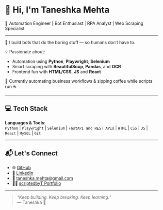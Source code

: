 # 👋 Hi, I'm Taneshka Mehta

🎯 Automation Engineer | Bot Enthusiast | RPA Analyst | Web Scraping Specialist

---

🚀 I build bots that do the boring stuff — so humans don’t have to.

💡 Passionate about:
- Automation using **Python**, **Playwright**, **Selenium**
- Smart scraping with **BeautifulSoup**, **Pandas**, and **OCR**
- Frontend fun with **HTML/CSS**, **JS** and **React**

📌 Currently automating business workflows & sipping coffee while scripts run ☕

---

## 💻 Tech Stack
**Languages & Tools:**  
`Python` | `Playwright` | `Selenium` | `FastAPI and REST APIs` | `HTML` | `CSS` | `JS` | `React` | `MySQL` | `Git`

---

## 📬 Let's Connect
- 🌐 [GitHub](https://github.com/scriptedbyT)
- 💼 [LinkedIn](https://www.linkedin.com/in/taneshka-mehta-2145341a7/)
- 📧 taneshka.mehta@gmail.com
- 🧑‍💻 [scriptedbyT Portfolio](https://scriptedbyt.github.io/)

---

> _“Keep building. Keep breaking. Keep learning.”_  
> — Taneshka 🚀
